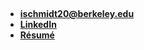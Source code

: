 ---
---
&nbsp;
- **[ischmidt20@berkeley.edu](mailto:ischmidt20@berkeley.edu)**
- **[LinkedIn](https://www.linkedin.com/in/isaac-schmidt-606ab5172/)**
- **[Résumé](assets/resume.pdf)**
